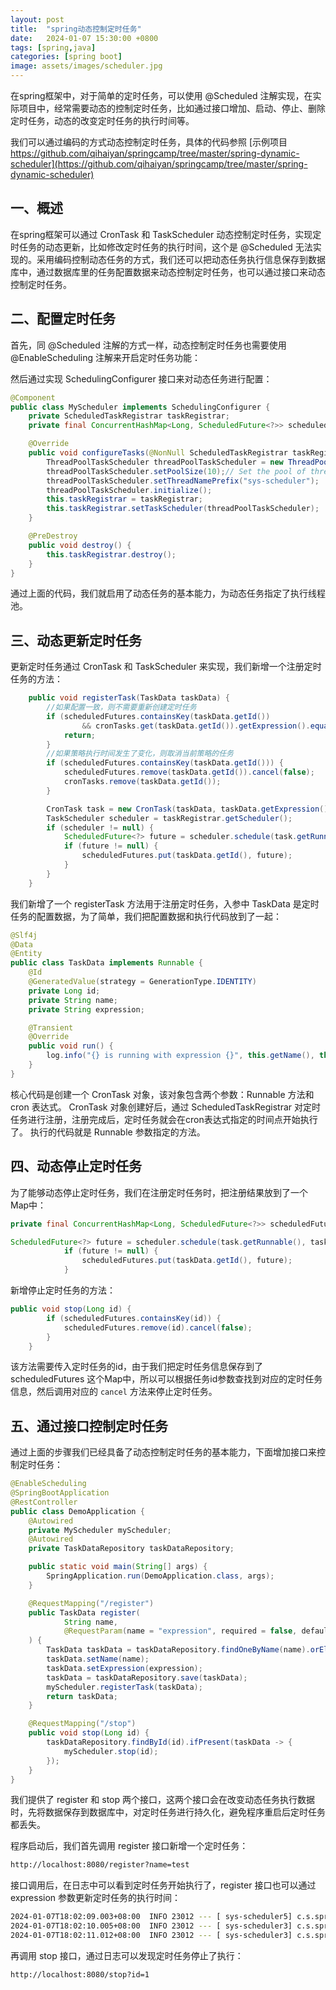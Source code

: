 ```yaml
---
layout: post
title:  "spring动态控制定时任务"
date:   2024-01-07 15:30:00 +0800
tags: [spring,java]
categories: [spring boot]
image: assets/images/scheduler.jpg
---
```


在spring框架中，对于简单的定时任务，可以使用 @Scheduled 注解实现，在实际项目中，经常需要动态的控制定时任务，比如通过接口增加、启动、停止、删除定时任务，动态的改变定时任务的执行时间等。

我们可以通过编码的方式动态控制定时任务，具体的代码参照 [示例项目 https://github.com/qihaiyan/springcamp/tree/master/spring-dynamic-scheduler](https://github.com/qihaiyan/springcamp/tree/master/spring-dynamic-scheduler)

## 一、概述

在spring框架可以通过 CronTask 和 TaskScheduler 动态控制定时任务，实现定时任务的动态更新，比如修改定时任务的执行时间，这个是 @Scheduled 无法实现的。采用编码控制动态任务的方式，我们还可以把动态任务执行信息保存到数据库中，通过数据库里的任务配置数据来动态控制定时任务，也可以通过接口来动态控制定时任务。

## 二、配置定时任务

首先，同 @Scheduled 注解的方式一样，动态控制定时任务也需要使用 @EnableScheduling 注解来开启定时任务功能：

然后通过实现 SchedulingConfigurer 接口来对动态任务进行配置：

``` java
@Component
public class MyScheduler implements SchedulingConfigurer {
    private ScheduledTaskRegistrar taskRegistrar;
    private final ConcurrentHashMap<Long, ScheduledFuture<?>> scheduledFutures = new ConcurrentHashMap<>();

    @Override
    public void configureTasks(@NonNull ScheduledTaskRegistrar taskRegistrar) {
        ThreadPoolTaskScheduler threadPoolTaskScheduler = new ThreadPoolTaskScheduler();
        threadPoolTaskScheduler.setPoolSize(10);// Set the pool of threads
        threadPoolTaskScheduler.setThreadNamePrefix("sys-scheduler");
        threadPoolTaskScheduler.initialize();
        this.taskRegistrar = taskRegistrar;
        this.taskRegistrar.setTaskScheduler(threadPoolTaskScheduler);
    }

    @PreDestroy
    public void destroy() {
        this.taskRegistrar.destroy();
    }
}
```

通过上面的代码，我们就启用了动态任务的基本能力，为动态任务指定了执行线程池。

## 三、动态更新定时任务

更新定时任务通过 CronTask 和 TaskScheduler 来实现，我们新增一个注册定时任务的方法：

```java
    public void registerTask(TaskData taskData) {
        //如果配置一致，则不需要重新创建定时任务
        if (scheduledFutures.containsKey(taskData.getId())
                && cronTasks.get(taskData.getId()).getExpression().equals(taskData.getExpression())) {
            return;
        }
        //如果策略执行时间发生了变化，则取消当前策略的任务
        if (scheduledFutures.containsKey(taskData.getId())) {
            scheduledFutures.remove(taskData.getId()).cancel(false);
            cronTasks.remove(taskData.getId());
        }

        CronTask task = new CronTask(taskData, taskData.getExpression());
        TaskScheduler scheduler = taskRegistrar.getScheduler();
        if (scheduler != null) {
            ScheduledFuture<?> future = scheduler.schedule(task.getRunnable(), task.getTrigger());
            if (future != null) {
                scheduledFutures.put(taskData.getId(), future);
            }
        }
    }
```

我们新增了一个 registerTask 方法用于注册定时任务，入参中 TaskData 是定时任务的配置数据，为了简单，我们把配置数据和执行代码放到了一起：

```java
@Slf4j
@Data
@Entity
public class TaskData implements Runnable {
    @Id
    @GeneratedValue(strategy = GenerationType.IDENTITY)
    private Long id;
    private String name;
    private String expression;

    @Transient
    @Override
    public void run() {
        log.info("{} is running with expression {}", this.getName(), this.getExpression());
    }
}
```

核心代码是创建一个 CronTask 对象，该对象包含两个参数：Runnable 方法和 cron 表达式。
CronTask 对象创建好后，通过 ScheduledTaskRegistrar 对定时任务进行注册，注册完成后，定时任务就会在cron表达式指定的时间点开始执行了。
执行的代码就是 Runnable 参数指定的方法。

## 四、动态停止定时任务

为了能够动态停止定时任务，我们在注册定时任务时，把注册结果放到了一个Map中：

```java
private final ConcurrentHashMap<Long, ScheduledFuture<?>> scheduledFutures = new ConcurrentHashMap<>();

ScheduledFuture<?> future = scheduler.schedule(task.getRunnable(), task.getTrigger());
            if (future != null) {
                scheduledFutures.put(taskData.getId(), future);
            }
```

新增停止定时任务的方法：

```java
public void stop(Long id) {
        if (scheduledFutures.containsKey(id)) {
            scheduledFutures.remove(id).cancel(false);
        }
    }
```

该方法需要传入定时任务的id，由于我们把定时任务信息保存到了 scheduledFutures 这个Map中，所以可以根据任务id参数查找到对应的定时任务信息，然后调用对应的 ```cancel``` 方法来停止定时任务。

## 五、通过接口控制定时任务

通过上面的步骤我们已经具备了动态控制定时任务的基本能力，下面增加接口来控制定时任务：

```java
@EnableScheduling
@SpringBootApplication
@RestController
public class DemoApplication {
    @Autowired
    private MyScheduler myScheduler;
    @Autowired
    private TaskDataRepository taskDataRepository;

    public static void main(String[] args) {
        SpringApplication.run(DemoApplication.class, args);
    }

    @RequestMapping("/register")
    public TaskData register(
            String name,
            @RequestParam(name = "expression", required = false, defaultValue = "0/1 * * * * ?") String expression
    ) {
        TaskData taskData = taskDataRepository.findOneByName(name).orElse(new TaskData());
        taskData.setName(name);
        taskData.setExpression(expression);
        taskData = taskDataRepository.save(taskData);
        myScheduler.registerTask(taskData);
        return taskData;
    }

    @RequestMapping("/stop")
    public void stop(Long id) {
        taskDataRepository.findById(id).ifPresent(taskData -> {
            myScheduler.stop(id);
        });
    }
}
```

我们提供了 register 和 stop 两个接口，这两个接口会在改变动态任务执行数据时，先将数据保存到数据库中，对定时任务进行持久化，避免程序重启后定时任务都丢失。

程序启动后，我们首先调用 register 接口新增一个定时任务：

```bash
http://localhost:8080/register?name=test
```

接口调用后，在日志中可以看到定时任务开始执行了，register 接口也可以通过 expression 参数更新定时任务的执行时间：

```bash
2024-01-07T18:02:09.003+08:00  INFO 23012 --- [ sys-scheduler5] c.s.springdynamicscheduler.TaskData      : test is running with expression 0/1 * * * * ?
2024-01-07T18:02:10.005+08:00  INFO 23012 --- [ sys-scheduler3] c.s.springdynamicscheduler.TaskData      : test is running with expression 0/1 * * * * ?
2024-01-07T18:02:11.012+08:00  INFO 23012 --- [ sys-scheduler3] c.s.springdynamicscheduler.TaskData      : test is running with expression 0/1 * * * * ?
```

再调用 stop 接口，通过日志可以发现定时任务停止了执行：

```bash
http://localhost:8080/stop?id=1
```
